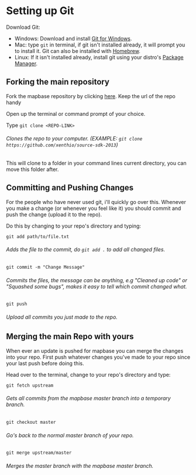 # Setting up Git

Download Git:
- Windows: Download and install [Git for Windows](https://git-scm.com/downloads).
- Mac: type ```git``` in terminal, if git isn't installed already, it will prompt you to install it. Git can also be installed with [Homebrew](https://brew.sh).
- Linux: If it isn't installed already, install git using your distro's [Package Manager](https://www.debian.org/doc/manuals/aptitude/pr01s02.en.html).

## Forking the main repository

Fork the mapbase repository by clicking [here](https://github.com/mapbase-source/source-sdk-2013/fork).
Keep the url of the repo handy

Open up the terminal or command prompt of your choice.

Type ```git clone <REPO-LINK>``` 
###### Clones the repo to your computer. (EXAMPLE: ```git clone https://github.com/xenthio/source-sdk-2013```)

This will clone to a folder in your command lines current directory, you can move this folder after.

## Committing and Pushing Changes

For the people who have never used git, i'll quickly go over this.
Whenever you make a change (or whenever you feel like it) you should commit and push the change (upload it to the repo).

Do this by changing to your repo's directory and typing:

```git add path/to/file.txt```
###### Adds the file to the commit, do ```git add .``` to add all changed files.

```git commit -m "Change Message"```
###### Commits the files, the message can be anything, e.g "Cleaned up code" or "Squashed some bugs", makes it easy to tell which commit changed what.

```git push```
###### Upload all commits you just made to the repo.

## Merging the main Repo with yours
When ever an update is pushed for mapbase you can merge the changes into your repo.
First push whatever changes you've made to your repo since your last push before doing this.

Head over to the terminal, change to your repo's directory and type:

```git fetch upstream```
###### Gets all commits from the mapbase master branch into a temporary branch.

```git checkout master```
###### Go's back to the normal master branch of your repo.

```git merge upstream/master```
###### Merges the master branch with the mapbase master branch.
